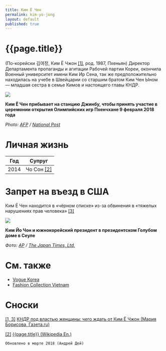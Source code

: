```yaml
---
title: Ким Ё Чен
permalink: kim-yo-jong
layout: default
published: true
---
```


# {{page.title}}

(По-корейски 김여정, Ким Ё Чжон <span id="a1">[\[1\]](#f1)</span>, род. 1987, Пхеньян) Директор Департамента пропаганды и агитации Рабочей партии Кореи, окончила Военный университет имени Ким Ир Сена, так же предположительно находилась на учебе в Швейцарии со старшим братом Ким Чен Ыном — младшая сестра в семье Кимов и настоящего главы КНДР.

![](https://nationalpostcom.files.wordpress.com/2018/02/north10.jpg)

**Ким Ё Чен прибывает на станцию Джинбу, чтобы принять участие в церемонии открытия Олимпийских игр Пхенчхане 9 февраля 2018 года**

*Photo: [AFP](afp) / [National Post](http://nationalpost.com/sports/olympics/kim-jong-uns-sister-is-the-most-powerful-woman-in-north-korea-and-a-vip-at-the-olympics)*

# Личная жизнь

|Год|Супруг|
|-|-|
|2014|Чо Сон <span id="a2">[\[2\]](#f2)</span>|

# Запрет на въезд в США

Ким Ё Чен находится в «чёрном списке» из-за обвинения в «тяжелых нарушениях прав человека» <span id="a1">[\[3\]](#f1)</span>

![](https://www.japantimes.co.jp/wp-content/uploads/2018/02/f-koranalysis-a-20180212-870x687.jpg)

**Ким Йо Чон и южнокорейский президент в президентском Голубом доме в Сеуле**

*Фото: [AP](ap) / [The Japan Times, Ltd.](https://www.japantimes.co.jp/news/2018/02/11/asia-pacific/politics-diplomacy-asia-pacific/divide-conquer-north-korean-charm-offensive-likely-exacerbate-fissures-u-s-alliance/#.WpxuUJO5vzY)*

# См. также

+ [Vogue Korea](vogue-korea)
+ [Fashion Collection Vietnam](fashion-collection-vietnam)

# Сноски

[[1, 3]](#a1) <span id="f1"></span> [КНДР под властью женщины: чего ждать от Ким Ё Чжон (Мария Борисова, Газета.ru)](https://www.gazeta.ru/lifestyle/style/2018/02/a_11650981.shtml)

[[2]](#a2) <span id="f2"></span> [{{page.title}} (Wikipedia En.)](https://en.wikipedia.org/wiki/Kim_Yo-jong)


`Обновлено в марте 2018 (Андрей Дей)`
